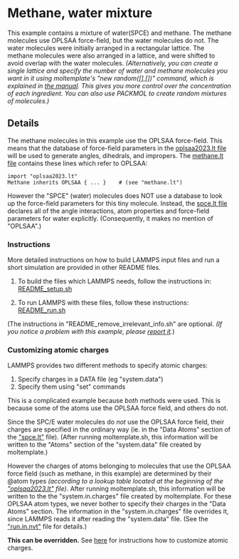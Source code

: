 Methane, water mixture
====================
This example contains a mixture of water(SPCE) and methane.  The methane molecules use OPLSAA force-field, but the water molecules do not.  The water molecules were initially arranged in a rectangular lattice.  The methane molecules were also arranged in a lattice, and were shifted to avoid overlap with the water molecules.  *(Alternatively, you can create a single lattice and specify the number of water and methane molecules you want in it using moltemplate's "new random([],[])" command, which is explained in [the manual](http://moltemplate.org/doc/moltemplate_manual.pdf#subsubsection.8.9.1).  This gives you more control over the concentration of each ingredient.  You can also use PACKMOL to create random mixtures of molecules.)*


## Details

The methane molecules in this example use the OPLSAA force-field.  This means that the database of force-field parameters in the [oplsaa2023.lt file](../../../../moltemplate/force_fields/oplsaa2023.lt) will be used to generate angles, dihedrals, and impropers.  The [methane.lt file](moltemplate_files/methane.lt) contains these lines which refer to OPLSAA:
```
import "oplsaa2023.lt"
Methane inherits OPLSAA { ... }    # (see "methane.lt")
```
However the "SPCE" (water) molecules does NOT use a database to look up the force-field parameters for this tiny molecule.  Instead, the [spce.lt file](moltemplate_files/spce.lt) declares all of the angle interactions, atom properties and force-field parameters for water explicitly. (Consequently, it makes no mention of "OPLSAA".)

### Instructions

More detailed instructions on how to build LAMMPS input files and
run a short simulation are provided in other README files.

1) To build the files which LAMMPS needs, follow the instructions in:
[README_setup.sh](README_setup.sh)

2) To run LAMMPS with these files, follow these instructions:
[README_run.sh](README_run.sh)

(The instructions in "README_remove_irrelevant_info.sh" are optional.  *(If you notice a problem with this example, please [report it](../README.md).*)


### Customizing atomic charges


LAMMPS provides two different methods to specify atomic charges:
1) Specify charges in a DATA file (eg "system.data")
2) Specify them using "set" commands

This is a complicated example because *both* methods were used.
This is because some of the atoms use the OPLSAA force field, and others do not.

Since the SPC/E water molecules do *not* use the OPLSAA
force field, their charges are specified in the ordinary way
(ie. in the "Data Atoms" section of the
["spce.lt"](moltemplate_files/spce.lt) file).
(After running moltemplate.sh, this information will be written to the
"Atoms" section of the "system.data" file created by moltemplate.)

However the charges of atoms belonging to molecules that use the OPLSAA force
field (such as methane, in this example) are determined by their @atom types
*(according to a lookup table located at the beginning of the
["oplsaa2023.lt"](../../../moltemplate/force_fields/oplsaa2023.lt) file)*.
After running moltemplate.sh, this information will be written to the
the "system.in.charges" file created by moltemplate.
For these OPLSAA atom types, we never bother to specify their charges in
the "Data Atoms" section.  The information in the "system.in.charges"
file overrides it, since LAMMPS reads it after reading the "system.data" file.
(See the ["run.in.nvt"](run.in.nvt) file for details.)

**This can be overridden.**
See [here](../README.md#Customizing-atomic-charges-in-OPLSAA-molecules)
for instructions how to customize atomic charges.

